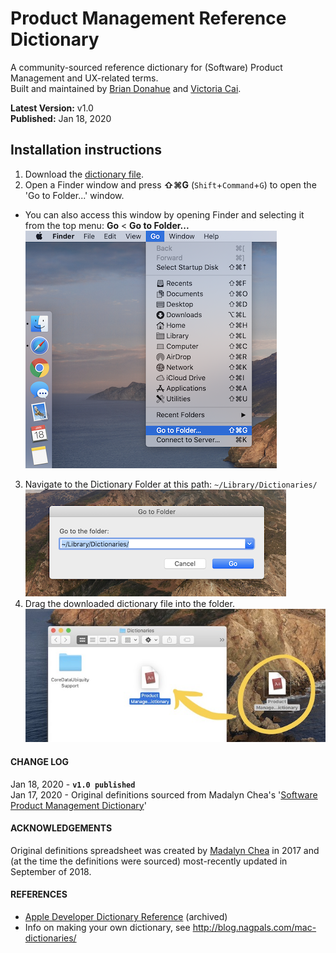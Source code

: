 # Product Management Reference Dictionary
A community-sourced reference dictionary for (Software) Product Management and UX-related terms.<br>
Built and maintained by <a href="http://brimwd.github.io/" target="_blank">Brian Donahue</a> and <a href="http://victoriajcai.github.io/" target="_blank">Victoria Cai</a>.

**Latest Version:** v1.0<br>**Published:** Jan 18, 2020

## Installation instructions
1. Download the <a href="https://github.com/brimwd/product-management-reference/blob/master/PMRef.dictionary.zip?raw=true" download>dictionary file</a>.
2. Open a Finder window and press **⇧⌘G** (`Shift`+`Command`+`G`) to open the 'Go to Folder...' window.
  * You can also access this window by opening Finder and selecting it from the top menu: **Go** < **Go to Folder...**
  ![Go to Folder...](https://github.com/brimwd/product-management-reference/blob/master/tutorial-images/goto-foloder.png?raw=true)
3. Navigate to the Dictionary Folder at this path: `~/Library/Dictionaries/`
![Dictionary Folder](https://github.com/brimwd/product-management-reference/blob/master/tutorial-images/dictionary-folder.png?raw=true) 
4. Drag the downloaded dictionary file into the folder.
![Drag the downloaded file to the folder](https://github.com/brimwd/product-management-reference/blob/master/tutorial-images/drag-to-folder.jpeg?raw=true)

#### CHANGE LOG
Jan 18, 2020 - **`v1.0 published`**<br>
Jan 17, 2020 - Original definitions sourced from Madalyn Chea's '[Software Product Management Dictionary](https://docs.google.com/spreadsheets/d/1O4N2pu6Mu-UBhUR3pdbv6dcjNecu7oMdIX1jZkBSUxE/edit#gid=0)'


#### ACKNOWLEDGEMENTS
Original definitions spreadsheet was created by [Madalyn Chea](https://www.linkedin.com/in/sugarcoder/) in 2017 and (at the time the definitions were sourced) most-recently updated in September of 2018.


#### REFERENCES
+ [Apple Developer Dictionary Reference](https://developer.apple.com/library/archive/documentation/UserExperience/Conceptual/DictionaryServicesProgGuide/prepare/prepare.html)  (archived)
+ Info on making your own dictionary, see http://blog.nagpals.com/mac-dictionaries/
